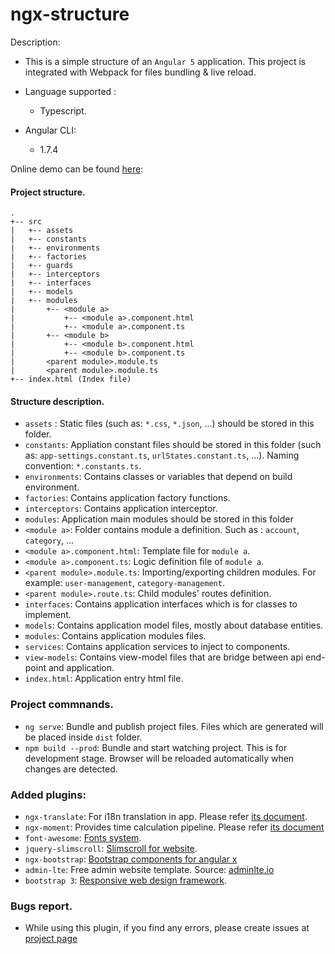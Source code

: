 # ngx-structure

Description:

 * This is a simple structure of an `Angular 5` application. This project is integrated with Webpack for files bundling & live reload.

 * Language supported : 
    * Typescript.

* Angular CLI:
    * 1.7.4
    
Online demo can be found [here](https://ngx-structure.netlify.com):

#### Project structure.
```
.
+-- src
|   +-- assets
|   +-- constants
|   +-- environments
|   +-- factories
|   +-- guards
|   +-- interceptors
|   +-- interfaces
|   +-- models
|   +-- modules
|       +-- <module a>
|           +-- <module a>.component.html
|           +-- <module a>.component.ts
|       +-- <module b>
|           +-- <module b>.component.html
|           +-- <module b>.component.ts
|       <parent module>.module.ts
|       <parent module>.module.ts
+-- index.html (Index file)
```

#### Structure description.
- ```assets``` : Static files (such as: ```*.css```, ```*.json```, ...) should be stored in this folder.
- ```constants```: Appliation constant files should be stored in this folder (such as: ```app-settings.constant.ts```, ```urlStates.constant.ts```, ...). Naming convention: ```*.constants.ts```.
- ```environments```: Contains classes or variables that depend on build environment.
- ```factories```: Contains application factory functions.
- ```interceptors```: Contains application interceptor.
- ```modules```: Application main modules should be stored in this folder
- ```<module a>```: Folder contains module a definition. Such as : ```account```, ```category```, ...
- ```<module a>.component.html```: Template file for ```module a```.
- ```<module a>.component.ts```: Logic definition file of ```module a```.
- ```<parent module>.module.ts```: Importing/exporting children modules. For example: ```user-management```, ```category-management```.
- ```<parent module>.route.ts```: Child modules' routes definition.
- ```interfaces```: Contains application interfaces which is for classes to implement.
- ```models```: Contains application model files, mostly about database entities.
- ```modules```: Contains application modules files.
- ```services```: Contains application services to inject to components.
- ```view-models```: Contains view-model files that are bridge between api end-point and application.
- ```index.html```: Application entry html file.

### Project commnands.
- `ng serve`: Bundle and publish project files. Files which are generated will be placed inside `dist` folder.
- `npm build --prod`: Bundle and start watching project. This is for development stage. Browser will be reloaded automatically when changes are detected.

### Added plugins:
- `ngx-translate`: For i18n translation in app. Please refer [its document](https://github.com/ngx-translate/core).
- `ngx-moment`: Provides time calculation pipeline. Please refer [its document](https://github.com/urish/ngx-moment)
- `font-awesome`: [Fonts system](https://fontawesome.com/?from=io).
- `jquery-slimscroll`: [Slimscroll for website](https://github.com/rochal/jQuery-slimScroll).
- `ngx-bootstrap`: [Bootstrap components for angular x](https://github.com/valor-software/ngx-bootstrap)
- `admin-lte`: Free admin website template. Source: [adminlte.io](https://adminlte.io/themes/AdminLTE/index2.html)
- `bootstrap 3`: [Responsive web design framework](http://getbootstrap.com/docs/3.3/).


### Bugs report.
- While using this plugin, if you find any errors, please create issues at [project page](https://github.com/redplane/ngx-structure)


